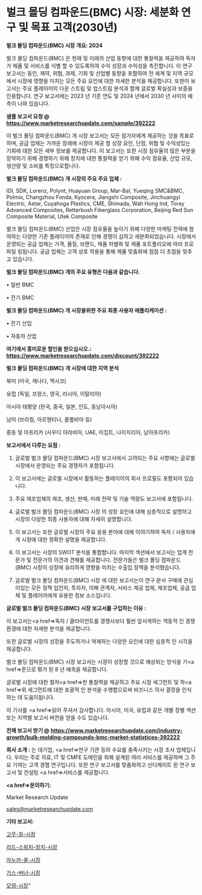 # 벌크 몰딩 컴파운드(BMC) 시장: 세분화 연구 및 목표 고객(2030년)

<strong>벌크 몰딩 컴파운드(BMC) 시장 개요: 2024</strong>

벌크 몰딩 컴파운드(BMC) 은 현재 및 미래의 산업 동향에 대한 통찰력을 제공하여 독자가 제품 및 서비스를 식별 할 수 있도록하여 수익 성장과 수익성을 촉진합니다. 이 연구 보고서는 동인, 제약, 위협, 과제, 기회 및 산업별 동향을 포함하여 전 세계 및 지역 규모에서 시장에 영향을 미치는 모든 주요 요인에 대한 자세한 분석을 제공합니다. 또한이 보고서는 주요 플레이어의 다운 스트림 및 업스트림 분석과 함께 글로벌 확실성과 보증을 인용합니다. 연구 보고서에는 2023 년 기준 연도 및 2024 년에서 2030 년 사이의 예측이 나와 있습니다.



<strong>샘플 보고서 요청 @ <a href=https://www.marketresearchupdate.com/sample/392222>https://www.marketresearchupdate.com/sample/392222</a></strong>

이 벌크 몰딩 컴파운드(BMC) 개 시장 보고서는 모든 참가자에게 제공하는 것을 목표로하며, 공급 업체는 가까운 장래에 시장이 제공 할 성장 요인, 단점, 위협 및 수익성있는 기회에 대한 모든 세부 정보를 제공합니다. 이 보고서는 또한 시장 점유율의 많은 부분을 장악하기 위해 경쟁하기 위해 정치에 대한 통찰력을 얻기 위해 수익 점유율, 산업 규모, 생산량 및 소비를 특징으로합니다.



<strong>벌크 몰딩 컴파운드(BMC) 개 시장의 주요 주요 업체 :</strong>

IDI, SDK, Lorenz, Polynt, Huayuan Group, Mar-Bal, Yueqing SMC&BMC, Polmix, Changzhou Fonda, Kyocera, Jiangshi Composite, Jinchuangyi Electric, Astar, Cuyahoga Plastics, CME, Shimada, Wah Hong Ind, Toray Advanced Composites, Retterbush Fiberglass Corporation, Beijing Red Sun Composite Material, Utek Composite

벌크 몰딩 컴파운드(BMC) 산업은 시장 점유율을 높이기 위해 다양한 마케팅 전략에 참여하는 다양한 기존 플레이어의 존재로 인해 경쟁이 심하고 세분화되었습니다. 시장에서 운영되는 공급 업체는 가격, 품질, 브랜드, 제품 차별화 및 제품 포트폴리오에 따라 프로파일 링됩니다. 공급 업체는 고객 상호 작용을 통해 제품 맞춤화에 점점 더 초점을 맞추고 있습니다.



<strong>벌크 몰딩 컴파운드(BMC) 개의 주요 유형은 다음과 같습니다.</strong>

• 일반 BMC

• 전기 BMC



<strong>벌크 몰딩 컴파운드(BMC) 개 시장을위한 주요 최종 사용자 애플리케이션 :</strong>

• 전기 산업

• 자동차 산업



<strong>여기에서 흥미로운 할인을 받으십시오.: <a href=https://www.marketresearchupdate.com/discount/392222>https://www.marketresearchupdate.com/discount/392222</a></strong>



<strong>벌크 몰딩 컴파운드(BMC) 개 시장에 대한 지역 분석</strong>

북미 (미국, 캐나다, 멕시코)

유럽 (독일, 프랑스, 영국, 러시아, 이탈리아)

아시아 태평양 (한국, 중국, 일본, 인도, 동남아시아)

남미 (브라질, 아르헨티나, 콜롬비아 등)

중동 및 아프리카 (사우디 아라비아, UAE, 이집트, 나이지리아, 남아프리카)



<strong>보고서에서 다루는 요점 :</strong>

1. 글로벌 벌크 몰딩 컴파운드(BMC) 시장 보고서에서 고려되는 주요 사항에는 글로벌 시장에서 운영되는 주요 경쟁자가 포함됩니다.

2. 이 보고서에는 글로벌 시장에서 활동하는 플레이어의 회사 프로필도 포함되어 있습니다.

3. 주요 제조업체의 제조, 생산, 판매, 미래 전략 및 기술 역량도 보고서에 포함됩니다.

4. 글로벌 벌크 몰딩 컴파운드(BMC) 시장 의 성장 요인에 대해 심층적으로 설명하고 시장의 다양한 최종 사용자에 대해 자세히 설명합니다.

5. 이 보고서는 또한 글로벌 시장의 주요 응용 분야에 대해 이야기하여 독자 / 사용자에게 시장에 대한 정확한 설명을 제공합니다.

6. 이 보고서는 시장의 SWOT 분석을 통합합니다. 마지막 섹션에서 보고서는 업계 전문가 및 전문가의 의견과 견해를 제공합니다. 전문가들은 벌크 몰딩 컴파운드(BMC) 시장의 성장에 유리하게 영향을 미치는 수출입 정책을 분석했습니다.

7. 글로벌 벌크 몰딩 컴파운드(BMC) 시장 에 대한 보고서는이 연구 문서 구매에 관심이있는 모든 정책 입안자, 투자자, 이해 관계자, 서비스 제공 업체, 제조업체, 공급 업체 및 플레이어에게 유용한 정보 소스입니다.



<strong>글로벌 벌크 몰딩 컴파운드(BMC) 시장 보고서를 구입하는 이유 :</strong>

이 보고서는<a href=>독자 / 클</a>라이언트를 경쟁사보다 훨씬 앞서게하는 역동적 인 경쟁 환경에 대한 자세한 분석을 제공합니다.

또한 글로벌 시장의 성장을 주도하거나 억제하는 다양한 요인에 대한 심층적 인 시각을 제공합니다.

벌크 몰딩 컴파운드(BMC) 시장 보고서는 시장이 성장할 것으로 예상되는 방식을 기<a href=>준으로</a> 평가 된 8 년 예측을 제공합니다.

글로벌 시장에 대한 철저<a href=>한 통찰력</a>을 제공하고 주요 시장 세그먼트 및 하<a href=>위 세그</a>먼트에 대한 포괄적 인 분석을 수행함으로써 비즈니스 의사 결정을 인식하는 데 도움이됩니다.

이 기사를 <a href=>읽어 주</a>셔서 감사합니다. 아시아, 미국, 유럽과 같은 개별 장별 섹션 또는 지역별 보고서 버전을 얻을 수도 있습니다.



<strong>전체 보고서 받기 @ <a href=https://www.marketresearchupdate.com/industry-growth/bulk-molding-compounds-bmc-market-statistices-392222>https://www.marketresearchupdate.com/industry-growth/bulk-molding-compounds-bmc-market-statistices-392222</a></strong>



<strong>회사 소개 :</strong>
는 대기업, <a href=>연구 기</a>관 등의 수요를 충족시키는 시장 조사 업체입니다. 우리는 주로 의료, IT 및 CMFE 도메인을 위해 설계된 여러 서비스를 제공하며 그 주요 기여는 고객 경험 연구입니다. 또한 연구 보고서를 맞춤화하고 신디케이트 된 연구 보고서 및 컨설팅 <a href=>서비</a>스를 제공합니다.



<strong><a href=>문의하기:</a></strong>

Market Research Update

sales@marketresearchupdate.com



<strong>기타 보고서:</strong>

<a href=https://www.linkedin.com/pulse/고무-질-시장-경쟁-분석-및-성장-잠재력-2029-survey-spotlight-pro-24-analysis/>고무-질-시장</a>

<a href=https://www.linkedin.com/pulse/리드-스위치-장치-시장-현재-및-미래-성장-2029-consumer-connection-chronicles-24--yx6mf/>리드-스위치-장치-시장</a>

<a href=https://www.linkedin.com/pulse/마누카-꿀-시장-세분화-연구-및-목표-고객2029년-survey-spotlight-pro-24-analysis-wplpf/>마누카-꿀-시장</a>

<a href=https://www.linkedin.com/pulse/가스-버너-시장-동향-및-성장-전망-trend-tracking-tips-360-analysis-lflmf/>가스-버너-시장</a>

<a href=https://www.linkedin.com/pulse/모뎀-시장-규모-및-성장-2023-trendsetters-talk-360-analysis-rs08f/>모뎀-시장</a>"
